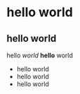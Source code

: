 # hello world
## hello world
hello *world*
**hello** world
* hello world
* hello world
* hello world
